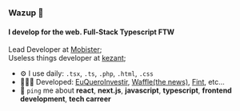 ### Wazup 👋

#### I develop for the web. Full-Stack Typescript FTW

Lead Developer at [Mobister](https://mobister.com.br);<br>
Useless things developer at [kezant](https://kezant.xyz);<br>

- ⚙️ I use daily: `.tsx`, `.ts`, `.php`, `.html`, `.css`
- 👩🏽‍💻 Developed: [EuQueroInvestir](https://euqueroinvestir.com), [Waffle(the news)](https://waffle.com.br), [Fint](https://fintservicos.com.br), etc…
- 💬 `ping` me about **react**, **next.js**, **javascript**, **typescript**, **frontend development**, **tech carreer**
